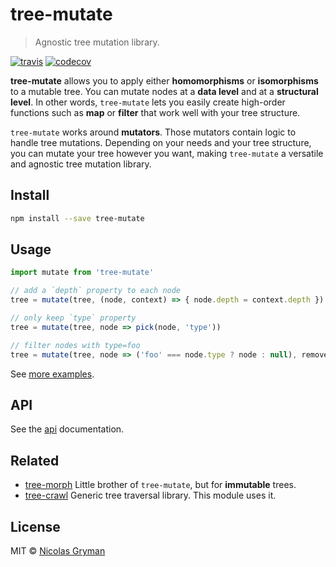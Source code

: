 # tree-mutate

> Agnostic tree mutation library.

[![travis][travis-image]][travis-url] [![codecov][codecov-image]][codecov-url]

[travis-image]: https://img.shields.io/travis/ngryman/tree-mutate.svg?style=flat
[travis-url]: https://travis-ci.org/ngryman/tree-mutate
[codecov-image]: https://img.shields.io/codecov/c/github/ngryman/tree-mutate.svg
[codecov-url]: https://codecov.io/github/ngryman/tree-mutate


**tree-mutate** allows you to apply either **homomorphisms** or **isomorphisms** to a mutable tree. You can mutate nodes at a **data level** and at a **structural level**. In other words, `tree-mutate` lets you easily create high-order functions such as **map** or **filter** that work well with your tree structure.

`tree-mutate` works around **mutators**. Those mutators contain logic to handle tree mutations. Depending on your needs and your tree structure, you can mutate your tree however you want, making `tree-mutate` a versatile and agnostic tree mutation library.


## Install

```bash
npm install --save tree-mutate
```

## Usage

```javascript
import mutate from 'tree-mutate'

// add a `depth` property to each node
tree = mutate(tree, (node, context) => { node.depth = context.depth })

// only keep `type` property
tree = mutate(tree, node => pick(node, 'type'))

// filter nodes with type=foo
tree = mutate(tree, node => ('foo' === node.type ? node : null), remover)
```

See [more examples](test/examples.js).


## API

See the [api](docs/api.md) documentation.


## Related

 - [tree-morph](https://github.com/ngryman/tree-morph) Little brother of `tree-mutate`, but for **immutable** trees.
 - [tree-crawl](https://github.com/ngryman/tree-crawl) Generic tree traversal library. This module uses it.


## License

MIT © [Nicolas Gryman](http://ngryman.sh)
